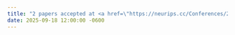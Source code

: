 ```yaml
---
title: "2 papers accepted at <a href=\"https://neurips.cc/Conferences/2025\" target=\"_blank\">NeurIPS 2025</a>, one as a ⭐ spotlight (<3.2%) presentation"
date: 2025-09-18 12:00:00 -0600
---
```

